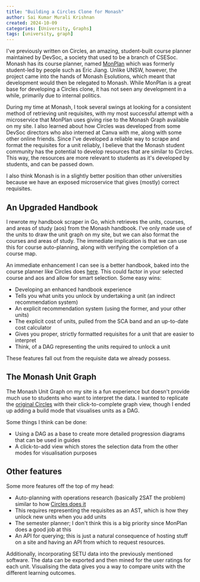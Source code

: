 ```yaml
---
title: "Building a Circles Clone for Monash"
author: Sai Kumar Murali Krishnan
created: 2024-10-09 
categories: [University, Graphs]
tags: [university, graph]
---
```



I've previously written on Circles, an amazing, student-built course planner maintained by DevSoc, a society that used to be a branch of CSESoc. Monash has its course planner, named [MonPlan](https://monplan.apps.monash.edu/) which was formerly student-led by people such as Eric Jiang. Unlike UNSW, however, the project came into the hands of Monash Esolutions, which meant that development would then be relegated to Monash. While MonPlan is a great base for developing a Circles clone, it has not seen any development in a while, primarily due to internal politics.

During my time at Monash, I took several swings at looking for a consistent method of retrieving unit requisites, with my most successful attempt with a microservice that MonPlan uses giving rise to the Monash Graph available on my site. I also learned about how Circles was developed from some DevSoc directors who also interned at Canva with me, along with some other online friends. Since I've developed a reliable way to scrape and format the requisites for a unit reliably, I believe that the Monash student community has the potential to develop resources that are similar to Circles. This way, the resources are more relevant to students as it's developed by students, and can be passed down.

I also think Monash is in a slightly better position than other universities because we have an exposed microservice that gives (mostly) correct requisites.

## An Upgraded Handbook

I rewrote my handbook scraper in Go, which retrieves the units, courses, and areas of study (aos) from the Monash handbook. I've only made use of the units to draw the unit graph on my site, but we can also format the courses and areas of study. The immediate implication is that we can use this for course auto-planning, along with verifying the completion of a course map.

An immediate enhancement I can see is a better handbook, baked into the course planner like Circles does [here](https://circles.csesoc.app/course-selector). This could factor in your selected course and aos and allow for smart selection. Some easy wins:

- Developing an enhanced handbook experience 
- Tells you what units you unlock by undertaking a unit (an indirect recommendation system)
- An explicit recommendation system (using the former, and your other units)
- The explicit cost of units, pulled from the SCA band and an up-to-date cost calculator
- Gives you proper, strictly formatted requisites for a unit that are easier to interpret 
- Think, of a DAG representing the units required to unlock a unit

These features fall out from the requisite data we already possess.


## The Monash Unit Graph

The Monash Unit Graph on my site is a fun experience but doesn't provide much use to students who want to interpret the data. I wanted to replicate the [original Circles](https://circles360.github.io/#/3778/COMPA1/FINSA2) with their click-to-complete graph view, though I ended up adding a build mode that visualises units as a DAG. 

Some things I think can be done:

- Using a DAG as a base to create more detailed progression diagrams that can be used in guides
- A click-to-add view which stores the selection data from the other modes for visualisation purposes


## Other features

Some more features off the top of my head:

- Auto-planning with operations research (basically 2SAT the problem) similar to how [Circles does it](https://devsoc.atlassian.net/wiki/spaces/C/pages/754356/Auto-Planning)
- This requires representing the requisites as an AST, which is how they unlock new units when you add units
- The semester planner; I don't think this is a big priority since MonPlan does a good job at this
- An API for querying; this is just a natural consequence of hosting stuff on a site and having an API from which to request resources. 


Additionally, incorporating SETU data into the previously mentioned software. The data can be exported and then mined for the user ratings for each unit. Visualising the data gives you a way to compare units with the different learning outcomes.